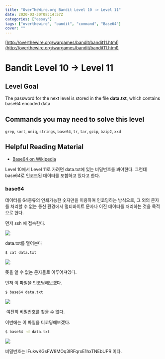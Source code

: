 ```yaml
---
title: "OverTheWire.org Bandit Level 10 -> Level 11"
date: 2020-03-30T08:14:57Z
categories: ["essay"]
tags: ["overthewire", "bandit", "command", "Base64"]
cover: ""
---
```


[http://overthewire.org/wargames/bandit/bandit11.html](http://overthewire.org/wargames/bandit/bandit11.html)

# Bandit Level 10 → Level 11

## Level Goal

The password for the next level is stored in the file **data.txt**, which contains base64 encoded data

## Commands you may need to solve this level

`grep`, `sort`, `uniq`, `strings`, `base64`, `tr`, `tar`, `gzip`, `bzip2`, `xxd`

## Helpful Reading Material

-   [Base64 on Wikipedia](http://en.wikipedia.org/wiki/Base64)

Level 10에서 Level 11로 가려면 data.txt에 있는 비밀번호를 봐야한다. 그런데 base64로 인코드된 데이터를 포함하고 있다고 한다.

  

### base64

데이터를 64종류의 인쇄가능한 숫자만을 이용하여 인코딩하는 방식으로, 그 외의 문자를 처리할 수 없는 통신 환경에서 멀티바이트 문자나 이진 데이터를 처리하는 것을 목적으로 한다.

  

먼저 ssh 에 접속한다.

  

[![](https://3.bp.blogspot.com/-e_NHHc8Q2vE/WWXEK93dDMI/AAAAAAAAKsY/2dZSWCFC3ww819W3AYZD9hEjMPmlX3oyACLcBGAs/s640/bandit10_00.png)](https://3.bp.blogspot.com/-e_NHHc8Q2vE/WWXEK93dDMI/AAAAAAAAKsY/2dZSWCFC3ww819W3AYZD9hEjMPmlX3oyACLcBGAs/s1600/bandit10_00.png)

  

data.txt를 열어본다

  
```bash
$ cat data.txt
```
  

[![](https://4.bp.blogspot.com/-x8PVQpouonY/WWXEKyhCSgI/AAAAAAAAKsc/PpqCULkBw7Eh4H8V8oZ09ogu8nftZlr-ACEwYBhgL/s640/bandit10_01.png)](https://4.bp.blogspot.com/-x8PVQpouonY/WWXEKyhCSgI/AAAAAAAAKsc/PpqCULkBw7Eh4H8V8oZ09ogu8nftZlr-ACEwYBhgL/s1600/bandit10_01.png)

  

뜻을 알 수 없는 문자들로 이루어져있다.

  

먼저 이 파일을 인코딩해보겠다.
```bash
$ base64 data.txt
```
[![](https://4.bp.blogspot.com/-z1tdhMBsvGM/WWXEKkk1IFI/AAAAAAAAKsU/ZRYtIqIXWrs16l_YsxrKMl3EALxlQPgOQCEwYBhgL/s640/bandit10_02.png)](https://4.bp.blogspot.com/-z1tdhMBsvGM/WWXEKkk1IFI/AAAAAAAAKsU/ZRYtIqIXWrs16l_YsxrKMl3EALxlQPgOQCEwYBhgL/s1600/bandit10_02.png)

 여전히 비밀번호를 찾을 수 없다.

  

이번에는 이 파일을 디코딩해보겠다.
```bash
$ base64 -d data.txt
```
  

[![](https://2.bp.blogspot.com/-MnmX_bjvN2I/WWXET93dMdI/AAAAAAAAKsk/rQRFmLUlPRQj0AHgD6sThc52xkGE-h-pQCEwYBhgL/s640/bandit10_03.png)](https://2.bp.blogspot.com/-MnmX_bjvN2I/WWXET93dMdI/AAAAAAAAKsk/rQRFmLUlPRQj0AHgD6sThc52xkGE-h-pQCEwYBhgL/s1600/bandit10_03.png)

  

비밀번호는 IFukwKGsFW8MOq3IRFqrxE1hxTNEbUPR 이다.